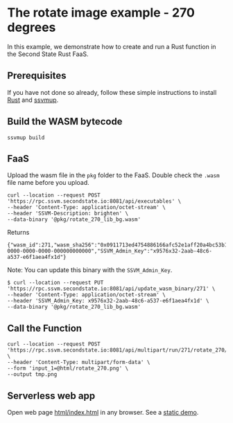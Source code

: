 # The rotate image example - 270 degrees

In this example, we demonstrate how to create and run a Rust function in the Second State Rust FaaS.

## Prerequisites

If you have not done so already, follow these simple instructions to install [Rust](https://www.rust-lang.org/tools/install) and [ssvmup](https://www.secondstate.io/articles/ssvmup/).

## Build the WASM bytecode

```
ssvmup build
```

## FaaS

Upload the wasm file in the `pkg` folder to the FaaS. Double check the `.wasm` file name before you upload.

```
curl --location --request POST 'https://rpc.ssvm.secondstate.io:8081/api/executables' \
--header 'Content-Type: application/octet-stream' \
--header 'SSVM-Description: brighten' \
--data-binary '@pkg/rotate_270_lib_bg.wasm'
```

Returns

```
{"wasm_id":271,"wasm_sha256":"0x0911713ed4754886166afc52e1aff20a4bc53b1239f18ed6538207fc03da0dee","SSVM_Usage_Key":"00000000-0000-0000-0000-000000000000","SSVM_Admin_Key":"x9576x32-2aab-48c6-a537-e6f1aea4fx1d"}
```
Note: You can update this binary with the `SSVM_Admin_Key`.

```
$ curl --location --request PUT 'https://rpc.ssvm.secondstate.io:8081/api/update_wasm_binary/271' \
--header 'Content-Type: application/octet-stream' \
--header 'SSVM_Admin_Key: x9576x32-2aab-48c6-a537-e6f1aea4fx1d' \
--data-binary '@pkg/rotate_270_lib_bg.wasm'
```

## Call the Function


```
curl --location --request POST 'https://rpc.ssvm.secondstate.io:8081/api/multipart/run/271/rotate_270/bytes' \
--header 'Content-Type: multipart/form-data' \
--form 'input_1=@html/rotate_270.png' \
--output tmp.png
```

## Serverless web app

Open web page [html/index.html](html/index.html) in any browser. See a [static demo](https://second-state.github.io/wasm-learning/faas/image-rotate-270/html/index.html).
